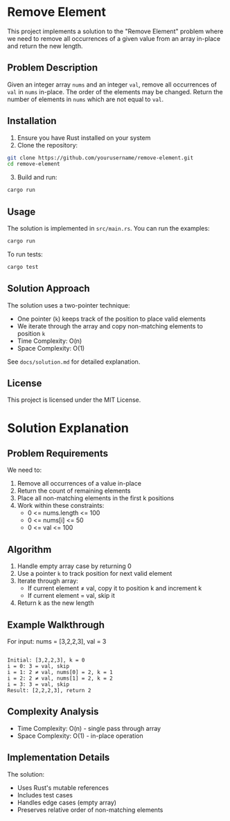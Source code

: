# Remove Element

This project implements a solution to the "Remove Element" problem where we need to remove all occurrences of a given value from an array in-place and return the new length.

## Problem Description

Given an integer array `nums` and an integer `val`, remove all occurrences of `val` in `nums` in-place. The order of the elements may be changed. Return the number of elements in `nums` which are not equal to `val`.

## Installation

1. Ensure you have Rust installed on your system
2. Clone the repository:

```bash
git clone https://github.com/yourusername/remove-element.git
cd remove-element
```

3. Build and run:

```bash
cargo run
```

## Usage

The solution is implemented in `src/main.rs`. You can run the examples:

```bash
cargo run
```

To run tests:

```bash
cargo test
```

## Solution Approach

The solution uses a two-pointer technique:

- One pointer (`k`) keeps track of the position to place valid elements
- We iterate through the array and copy non-matching elements to position `k`
- Time Complexity: O(n)
- Space Complexity: O(1)

See `docs/solution.md` for detailed explanation.

## License

This project is licensed under the MIT License.

# Solution Explanation

## Problem Requirements

We need to:

1. Remove all occurrences of a value in-place
2. Return the count of remaining elements
3. Place all non-matching elements in the first k positions
4. Work within these constraints:
   - 0 <= nums.length <= 100
   - 0 <= nums[i] <= 50
   - 0 <= val <= 100

## Algorithm

1. Handle empty array case by returning 0
2. Use a pointer `k` to track position for next valid element
3. Iterate through array:
   - If current element ≠ val, copy it to position k and increment k
   - If current element = val, skip it
4. Return k as the new length

## Example Walkthrough

For input: nums = [3,2,2,3], val = 3

```

Initial: [3,2,2,3], k = 0
i = 0: 3 = val, skip
i = 1: 2 ≠ val, nums[0] = 2, k = 1
i = 2: 2 ≠ val, nums[1] = 2, k = 2
i = 3: 3 = val, skip
Result: [2,2,2,3], return 2

```

## Complexity Analysis

- Time Complexity: O(n) - single pass through array
- Space Complexity: O(1) - in-place operation

## Implementation Details

The solution:

- Uses Rust's mutable references
- Includes test cases
- Handles edge cases (empty array)
- Preserves relative order of non-matching elements
